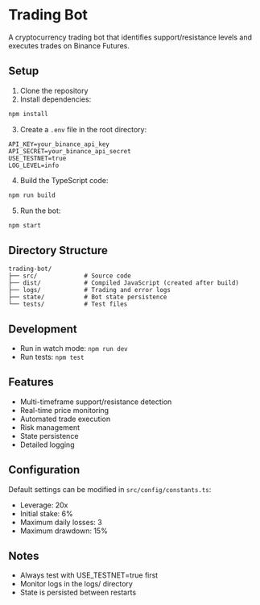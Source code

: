 # Trading Bot

A cryptocurrency trading bot that identifies support/resistance levels and executes trades on Binance Futures.

## Setup

1. Clone the repository
2. Install dependencies:
```bash
npm install
```

3. Create a `.env` file in the root directory:
```env
API_KEY=your_binance_api_key
API_SECRET=your_binance_api_secret
USE_TESTNET=true
LOG_LEVEL=info
```

4. Build the TypeScript code:
```bash
npm run build
```

5. Run the bot:
```bash
npm start
```

## Directory Structure
```
trading-bot/
├── src/             # Source code
├── dist/            # Compiled JavaScript (created after build)
├── logs/            # Trading and error logs
├── state/           # Bot state persistence
└── tests/           # Test files
```

## Development
- Run in watch mode: `npm run dev`
- Run tests: `npm test`

## Features
- Multi-timeframe support/resistance detection
- Real-time price monitoring
- Automated trade execution
- Risk management
- State persistence
- Detailed logging

## Configuration
Default settings can be modified in `src/config/constants.ts`:
- Leverage: 20x
- Initial stake: 6%
- Maximum daily losses: 3
- Maximum drawdown: 15%

## Notes
- Always test with USE_TESTNET=true first
- Monitor logs in the logs/ directory
- State is persisted between restarts
